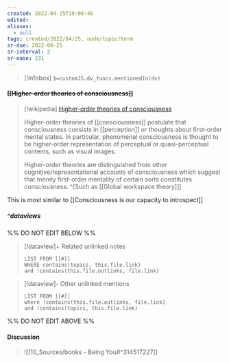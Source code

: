 ```yaml
---
created: 2022-04-25T19:08:46 
edited: 
aliases:
  - null
tags: created/2022/04/25, node/topic/term
sr-due: 2022-04-25
sr-interval: 2
sr-ease: 231
---
```

> [!infobox]
`$=customJS.dv_funcs.mentionedIn(dv)`

#### <s class="topic-title">[[Higher-order theories of consciousness]]</s>

> [!wikipedia] [Higher-order theories of consciousness](https://en.wikipedia.org/wiki/Higher-order%20theories%20of%20consciousness)
> 
> Higher-order theories of [[consciousness]] postulate that consciousness consists in [[perception]] or thoughts about first-order mental states. In particular, phenomenal consciousness is thought to be higher-order representation of perceptual or quasi-perceptual contents, such as visual images.
> 
> Higher-order theories are distinguished from other cognitive/representational accounts of consciousness which suggest that merely first-order mentality of certain sorts constitutes consciousness. 
^[Such as [[Global workspace theory]]]

This is most similar to [[Consciousness is our capacity to introspect]]

##### ^dataviews

%% DO NOT EDIT BELOW %%
> [!dataview]+ Related unlinked notes
> ```dataview
> LIST FROM [[#]]
> WHERE contains(topics, this.file.link)
> and !contains(this.file.outlinks, file.link)
> ```
 
> [!dataview]- Other unlinked mentions
> ```dataview
> LIST FROM [[#]]
> where !contains(this.file.outlinks, file.link)
> and !contains(topics, this.file.link)
> ```

%% DO NOT EDIT ABOVE %%

#### Discussion


> ![[10_Sources/books - Being You#^314517227]]
